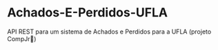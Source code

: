 # Achados-E-Perdidos-UFLA
API REST para um sistema de Achados e Perdidos para a UFLA (projeto CompJr💙)
